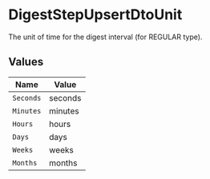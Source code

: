 # DigestStepUpsertDtoUnit

The unit of time for the digest interval (for REGULAR type).


## Values

| Name      | Value     |
| --------- | --------- |
| `Seconds` | seconds   |
| `Minutes` | minutes   |
| `Hours`   | hours     |
| `Days`    | days      |
| `Weeks`   | weeks     |
| `Months`  | months    |